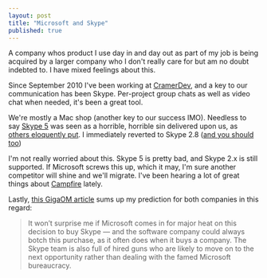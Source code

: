 ```yaml
---
layout: post
title: "Microsoft and Skype"
published: true
---
```


A company whos product I use day in and day out as part of my job is
being acquired by a larger company who I don't really care for but am no doubt
indebted to.  I have mixed feelings about this.  

Since September 2010 I've been working at [CramerDev][1], and a key to
our communication has been Skype.  Per-project group chats as well as
video chat when needed, it's been a great tool. 

We're mostly a Mac shop (another key to our success IMO).  Needless to
say [Skype 5][2] was seen as a horrible, horrible sin delivered upon us, as [others eloquently put][3].  I immediately reverted to Skype 2.8 ([and you should too][4]) 

I'm not really worried about this.  Skype 5 is
pretty bad, and Skype 2.x is still supported.  If Microsoft screws this
up, which it may, I'm sure another competitor will shine and we'll
migrate.  I've been hearing a lot of great things about [Campfire][5]
lately.  

Lastly, [this GigaOM article][6] sums up my prediction for both
companies in this regard:

> It won’t surprise me if Microsoft comes in for major heat on this decision to buy Skype &mdash; and the software company could always botch this purchase, as it often does when it buys a company. The Skype team is also full of hired guns who are likely to move on to the next opportunity rather than dealing with the famed Microsoft bureaucracy.


[1]: http://cramerdev.com
[2]: http://www.skype.com/intl/en/get-skype/on-your-computer/macosx/
[3]: http://ignorethecode.net/blog/2011/03/30/skype_5/
[4]: http://daringfireball.net/linked/2011/05/09/skype-security
[5]: http://campfirenow.com/
[6]: http://gigaom.com/2011/05/09/why-microsoft-is-buying-skype-for-8-billion/
